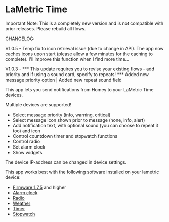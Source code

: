 # LaMetric Time

Important Note: This is a completely new version and is not compatible with prior releases. Please rebuild all flows.

CHANGELOG:

V1.0.5 - Temp fix to icon retrieval issue (due to change in API). The app now caches icons upon start (please allow a few minutes for the caching to complete). I'll improve this function when I find more time...

V1.0.3 - *** This update requires you to revise your existing flows - add priority and if using a sound card, specify to repeats! ***
Added new message priority option | Added new repeat sound field

This app lets you send notifications from Homey to your LaMetric Time devices.

Multiple devices are supported!

* Select message priority (info, warning, critical)
* Select message icon shown prior to message (none, info, alert) 
* Add notification text, with optional sound (you can choose to repeat it too) and icon
* Control countdown timer and stopwatch functions
* Control radio
* Set alarm clock
* Show widgets

The device IP-address can be changed in device settings.

This app works best with the following software installed on your lametric device:
- [Firmware 1.7.5](http://lametric.com/firmware) and higher
- [Alarm clock](http://apps.lametric.com/apps/alarm_clock/68)  
- [Radio](http://apps.lametric.com/apps/radio/70)
- [Weather](http://apps.lametric.com/apps/weather/69)
- [Timer](http://apps.lametric.com/apps/timer/72)
- [Stopwatch](http://apps.lametric.com/apps/stopwatch/71)
